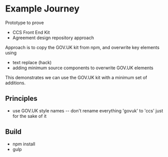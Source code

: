 
# Example Journey

Prototype to prove

- CCS Front End Kit
- Agreement design repository approach


Approach is to copy the GOV.UK kit from npm, and overwrite
key elements using 

- text replace (hack)
- adding minimum source components to overwrite GOV.UK elements

This demonstrates we can use the GOV.UK kit with a minimum set of additions.


## Principles

- use GOV.UK style names -- don't rename everything 'govuk' to 'ccs' just for the sake of it 

## Build

- npm install
- gulp

